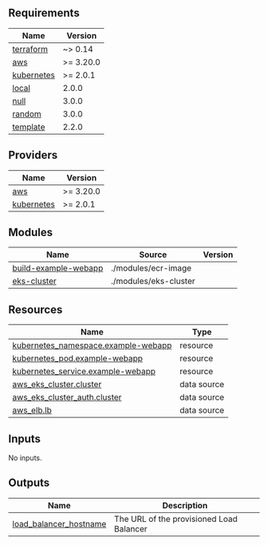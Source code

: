 ## Requirements

| Name | Version |
|------|---------|
| <a name="requirement_terraform"></a> [terraform](#requirement\_terraform) | ~> 0.14 |
| <a name="requirement_aws"></a> [aws](#requirement\_aws) | >= 3.20.0 |
| <a name="requirement_kubernetes"></a> [kubernetes](#requirement\_kubernetes) | >= 2.0.1 |
| <a name="requirement_local"></a> [local](#requirement\_local) | 2.0.0 |
| <a name="requirement_null"></a> [null](#requirement\_null) | 3.0.0 |
| <a name="requirement_random"></a> [random](#requirement\_random) | 3.0.0 |
| <a name="requirement_template"></a> [template](#requirement\_template) | 2.2.0 |

## Providers

| Name | Version |
|------|---------|
| <a name="provider_aws"></a> [aws](#provider\_aws) | >= 3.20.0 |
| <a name="provider_kubernetes"></a> [kubernetes](#provider\_kubernetes) | >= 2.0.1 |

## Modules

| Name | Source | Version |
|------|--------|---------|
| <a name="module_build-example-webapp"></a> [build-example-webapp](#module\_build-example-webapp) | ./modules/ecr-image |  |
| <a name="module_eks-cluster"></a> [eks-cluster](#module\_eks-cluster) | ./modules/eks-cluster |  |

## Resources

| Name | Type |
|------|------|
| [kubernetes_namespace.example-webapp](https://registry.terraform.io/providers/hashicorp/kubernetes/latest/docs/resources/namespace) | resource |
| [kubernetes_pod.example-webapp](https://registry.terraform.io/providers/hashicorp/kubernetes/latest/docs/resources/pod) | resource |
| [kubernetes_service.example-webapp](https://registry.terraform.io/providers/hashicorp/kubernetes/latest/docs/resources/service) | resource |
| [aws_eks_cluster.cluster](https://registry.terraform.io/providers/hashicorp/aws/latest/docs/data-sources/eks_cluster) | data source |
| [aws_eks_cluster_auth.cluster](https://registry.terraform.io/providers/hashicorp/aws/latest/docs/data-sources/eks_cluster_auth) | data source |
| [aws_elb.lb](https://registry.terraform.io/providers/hashicorp/aws/latest/docs/data-sources/elb) | data source |

## Inputs

No inputs.

## Outputs

| Name | Description |
|------|-------------|
| <a name="output_load_balancer_hostname"></a> [load\_balancer\_hostname](#output\_load\_balancer\_hostname) | The URL of the provisioned Load Balancer |
